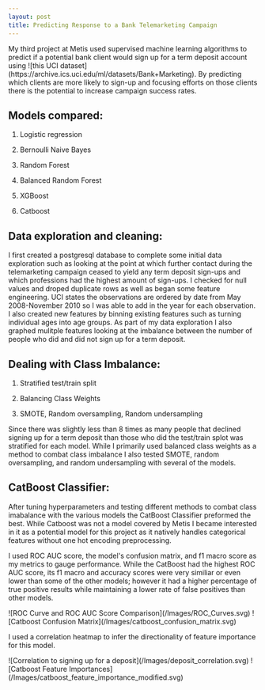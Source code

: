 ```yaml
---
layout: post
title: Predicting Response to a Bank Telemarketing Campaign
---
```


<p>My third project at Metis used supervised machine learning algorithms to predict if a potential bank client would sign up for a term deposit account using ![this UCI dataset](https://archive.ics.uci.edu/ml/datasets/Bank+Marketing). By predicting which clients are more likely to sign-up and focusing efforts on those clients there is the potential to increase campaign success rates. </p>

## Models compared:

1. Logistic regression

2. Bernoulli Naive Bayes

3. Random Forest

4. Balanced Random Forest

5. XGBoost

6. Catboost

## Data exploration and cleaning:

<p>I first created a postgresql database to complete some initial data exploration such as looking at the point at which further contact during the telemarketing campaign ceased to yield any term deposit sign-ups and which professions had the highest amount of sign-ups. I checked for null values and droped duplicate rows as well as began some feature engineering. UCI states the observations are ordered by date from May 2008-November 2010 so I was able to add in the year for each observation. I also created new features by binning existing features such as turning individual ages into age groups. As part of my data exploration I also graphed mulitple features looking at the imbalance between the number of people who did and did not sign up for a term deposit.</p>

## Dealing with Class Imbalance:

1. Stratified test/train split

2. Balancing Class Weights

3. SMOTE, Random oversampling, Random undersampling

<p>Since there was slightly less than 8 times as many people that declined signing up for a term deposit than those who did the test/train splot was stratified for each model. While I primarily used balanced class weights as a method to combat class imbalance I also tested SMOTE, random oversampling, and random undersampling with several of the models.</p>

## CatBoost Classifier:
<p>After tuning hyperparameters and testing different methods to combat class imabalance with the various models the CatBoost Classifier preformed the best. While Catboost was not a model covered by Metis I became interested in it as a potential model for this project as it natively handles categorical features without one hot encoding preprocessing.</p> 
<p>I used ROC AUC score, the model's confusion matrix, and f1 macro score as my metrics to gauge performance. While the CatBoost had the highest ROC AUC score, its f1 macro and accuracy scores were very similiar or even lower than some of the other models; however it had a higher percentage of true positive results while maintaining a lower rate of false positives than other models.</p>
![ROC Curve and ROC AUC Score Comparison](/Images/ROC_Curves.svg)
![Catboost Confusion Matrix](/Images/catboost_confusion_matrix.svg)
<p>I used a correlation heatmap to infer the directionality of feature importance for this model.</p>
![Correlation to signing up for a deposit](/Images/deposit_correlation.svg)
![Catboost Feature Importances](/Images/catboost_feature_importance_modified.svg)
